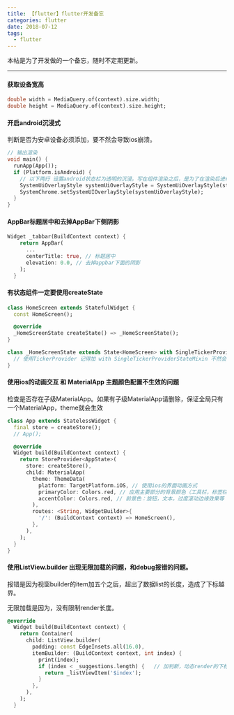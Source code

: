 ```yaml
---
title: 【flutter】flutter开发备忘
categories: flutter
date: 2018-07-12
tags:
  - flutter
---
```


本帖是为了开发做的一个备忘，随时不定期更新。

---------------------------------
#### 获取设备宽高
```dart
double width = MediaQuery.of(context).size.width;
double height = MediaQuery.of(context).size.height;
```

#### 开启android沉浸式
判断是否为安卓设备必须添加，要不然会导致ios崩溃。
```dart
// 输出渲染
void main() {
  runApp(App());
  if (Platform.isAndroid) {
    // 以下两行 设置android状态栏为透明的沉浸。写在组件渲染之后，是为了在渲染后进行set赋值，覆盖状态栏，写在渲染之前MaterialApp组件会覆盖掉这个值。
    SystemUiOverlayStyle systemUiOverlayStyle = SystemUiOverlayStyle(statusBarColor: Colors.transparent);
    SystemChrome.setSystemUIOverlayStyle(systemUiOverlayStyle);
  }
}

```

#### AppBar标题居中和去掉AppBar下侧阴影

```dart
Widget _tabbar(BuildContext context) {
    return AppBar(
      ...
      centerTitle: true, // 标题居中
      elevation: 0.0, // 去掉appbar下面的阴影
    );
  }
```

#### 有状态组件一定要使用createState

```dart
class HomeScreen extends StatefulWidget {
  const HomeScreen();

  @override
  _HomeScreenState createState() => _HomeScreenState();
}

class _HomeScreenState extends State<HomeScreen> with SingleTickerProviderStateMixin {
  // 使用TickerProvider 记得加 with SingleTickerProviderStateMixin 不然会报错
}
```

#### 使用ios的动画交互 和 MaterialApp 主题颜色配置不生效的问题
检查是否存在子级MaterialApp。如果有子级MaterialApp请删除，保证全局只有一个MaterialApp，theme就会生效

```dart
class App extends StatelessWidget {
  final store = createStore();
  // App();

  @override
  Widget build(BuildContext context) {
    return StoreProvider<AppState>(
      store: createStore(),
      child: MaterialApp(
        theme: ThemeData(
          platform: TargetPlatform.iOS, // 使用ios的界面动画方式
          primaryColor: Colors.red, // 应用主要部分的背景颜色（工具栏，标签栏等）
          accentColor: Colors.red, // 前景色：旋钮，文本，过度滚动边缘效果等
        ),
        routes: <String, WidgetBuilder>{
          '/': (BuildContext context) => HomeScreen(),
        },
      ),
    );
  }
}
```

#### 使用ListView.builder 出现无限加载的问题，和debug报错的问题。

报错是因为视窗builder的item加五个之后，超出了数据list的长度，造成了下标越界。

无限加载是因为，没有限制render长度。
```dart
@override
  Widget build(BuildContext context) {
    return Container(
      child: ListView.builder(
        padding: const EdgeInsets.all(16.0),
        itemBuilder: (BuildContext context, int index) {
          print(index);
          if (index < _suggestions.length) {   // 加判断，动态render的下标小于输出的长度才render
            return _listViewItem('$index');
          }
        },
      ),
    );
  }
```



